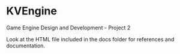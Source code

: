 # KVEngine
Game Engine Design and Development - Project 2

Look at the HTML file included in the docs folder for references and documentation.
